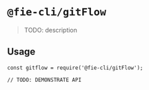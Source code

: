 # `@fie-cli/gitFlow`

> TODO: description

## Usage

```
const gitflow = require('@fie-cli/gitFlow');

// TODO: DEMONSTRATE API
```
